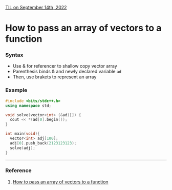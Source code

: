 [TIL on September 14th, 2022](../../TIL/2022/09/09-14-2022.md)
# **How to pass an array of vectors to a function**

### Syntax
- Use & for referencer to shallow copy vector array
- Parenthesis binds & and newly declared variable `ad`
- Then, use brakets to represent an array

### Example
```cpp
#include <bits/stdc++.h>
using namespace std;

void solve(vector<int> (&ad)[]) {
  cout << *(ad[0].begin());
}

int main(void){
  vector<int> adj[100];
  adj[0].push_back(2123123123);
  solve(adj);
}
```
___

### Reference
1. [How to pass an array of vectors to a function](https://stackoverflow.com/questions/37863775/how-to-pass-an-array-of-vectors-to-a-function)